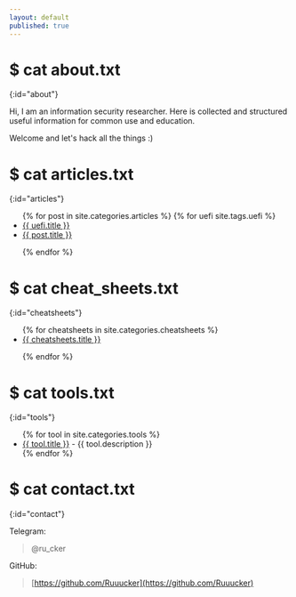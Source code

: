 ```yaml
---
layout: default
published: true
---
```

<title>Rucker :: Security Researcher</title>

# $ cat about.txt
{:id="about"}

Hi, I am an information security researcher. Here is collected and structured useful information for common use and education.

Welcome and let's hack all the things :)

# $ cat articles.txt
{:id="articles"}

<ul>
{% for post in site.categories.articles %}
  {% for uefi site.tags.uefi %}
  <li><a href="{{ uefi.url }}" title="{{ uefi.description }}">{{ uefi.title }}</a></li>
  
<li><a href="{{ post.url }}" title="{{ post.description }}">{{ post.title }}</a></li>

{% endfor %}
</ul>

# $ cat cheat_sheets.txt
{:id="cheatsheets"}

<ul>
{% for cheatsheets in site.categories.cheatsheets %}
<li><a href="{{ cheatsheets.url }}" title="{{ cheatsheets.description }}">{{ cheatsheets.title }}</a></li>
 
{% endfor %}
</ul>

# $ cat tools.txt
{:id="tools"}

<ul>
{% for tool in site.categories.tools %}
<li><a href="{{ tool.link }}">{{ tool.title }}</a> - {{ tool.description }}</li>
{% endfor %}
</ul>

# $ cat contact.txt
{:id="contact"}

Telegram:

> @ru_cker

GitHub:

> [https://github.com/Ruuucker](https://github.com/Ruuucker)
